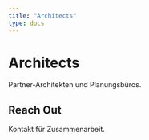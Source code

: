```yaml
---
title: "Architects"
type: docs
---
```


# Architects

Partner-Architekten und Planungsbüros.

## Reach Out
Kontakt für Zusammenarbeit.
